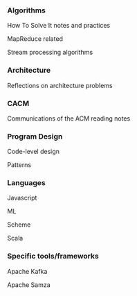 ### Algorithms ###
How To Solve It notes and practices

MapReduce related

Stream processing algorithms

### Architecture ###
Reflections on architecture problems

### CACM ###
Communications of the ACM reading notes

### Program Design ###
Code-level design

Patterns

### Languages ###
Javascript

ML

Scheme

Scala

### Specific tools/frameworks ###
Apache Kafka

Apache Samza
